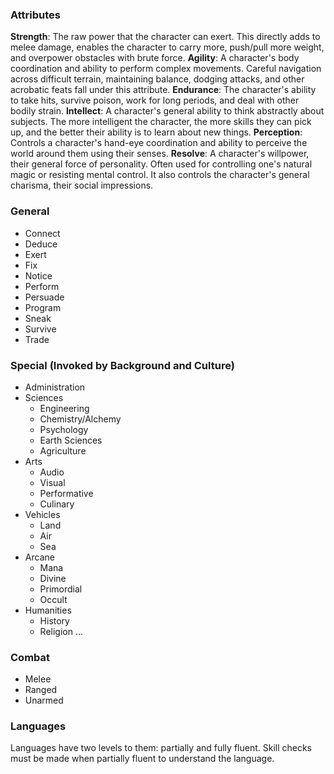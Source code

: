### Attributes
**Strength**: The raw power that the character can exert. This directly adds to melee damage, enables the character to carry more, push/pull more weight, and overpower obstacles with brute force.
**Agility**: A character's body coordination and ability to perform complex movements. Careful navigation across difficult terrain, maintaining balance, dodging attacks, and other acrobatic feats fall under this attribute.
**Endurance**: The character's ability to take hits, survive poison, work for long periods, and deal with other bodily strain.
**Intellect**: A character's general ability to think abstractly about subjects. The more intelligent the character, the more skills they can pick up, and the better their ability is to learn about new things.
**Perception**: Controls a character's hand-eye coordination and ability to perceive the world around them using their senses.
**Resolve**: A character's willpower, their general force of personality. Often used for controlling one's natural magic or resisting mental control. It also controls the character's general charisma, their social impressions.
### General
- Connect
- Deduce
- Exert
- Fix
- Notice
- Perform
- Persuade
- Program
- Sneak
- Survive
- Trade
### Special (Invoked by Background and Culture)
- Administration
- Sciences
	- Engineering
	- Chemistry/Alchemy
	- Psychology
	- Earth Sciences
	- Agriculture
- Arts
	- Audio
	- Visual
	- Performative
	- Culinary
- Vehicles
	- Land
	- Air
	- Sea
- Arcane
	- Mana
	- Divine
	- Primordial
	- Occult
- Humanities
	- History
	- Religion
...
### Combat
- Melee
- Ranged
- Unarmed

### Languages
Languages have two levels to them: partially and fully fluent. Skill checks must be made when partially fluent to understand the language.
